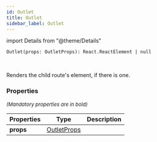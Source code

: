 ```yaml
---
id: Outlet
title: Outlet
sidebar_label: Outlet
---
```


import Details from "@theme/Details"


```tsx
Outlet(props: OutletProps): React.ReactElement | null
```
<br/>

Renders the child route's element, if there is one.

### Properties

<font size="2"><i>(Mandatory properties are in bold)</i></font>

| Properties | Type | Description |
| --------- | ---- | ----------- |
| **props** | [OutletProps](/framework-api/interfaces/OutletProps.md) |  |



